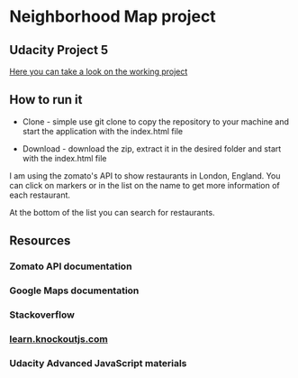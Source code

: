 # Neighborhood Map project

## Udacity Project 5

[Here you can take a look on the working project](https://lacika1981.github.io)

## How to run it

* Clone - simple use git clone to copy the repository to your machine and start the application with the index.html file

* Download - download the zip, extract it in the desired folder and start with the index.html file

I am using the zomato's API to show restaurants in London, England.
You can click on markers or in the list on the name to get more information of each restaurant.

At the bottom of the list you can search for restaurants.

## Resources

### Zomato API documentation
### Google Maps documentation
### Stackoverflow
### [learn.knockoutjs.com](http://learn.knockoutjs.com)
### Udacity Advanced JavaScript materials